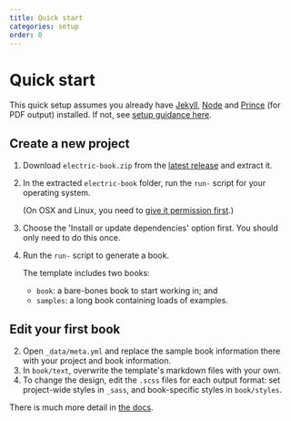 ```yaml
---
title: Quick start
categories: setup
order: 0
---
```


# Quick start

This quick setup assumes you already have [Jekyll](http://jekyllrb.com/), [Node](https://nodejs.org/) and [Prince](http://www.princexml.com/) (for PDF output) installed. If not, see [setup guidance here](setting-up-your-computer).

## Create a new project

1. Download `electric-book.zip` from the [latest release](https://github.com/electricbookworks/electric-book/releases/latest) and extract it.
2. In the extracted `electric-book` folder, run the `run-` script for your operating system.

   (On OSX and Linux, you need to [give it permission first](http://stackoverflow.com/a/5126052/1781075).)

3. Choose the 'Install or update dependencies' option first. You should only need to do this once.
4. Run the `run-` script to generate a book.

   The template includes two books:
   - `book`: a bare-bones book to start working in; and
   - `samples`: a long book containing loads of examples.

## Edit your first book

2. Open `_data/meta.yml` and replace the sample book information there with your project and book information.
3. In `book/text`, overwrite the template's markdown files with your own.
4. To change the design, edit the `.scss` files for each output format: set project-wide styles in `_sass`, and book-specific styles in `book/styles`.

There is much more detail in [the docs](../).
